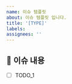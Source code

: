 ```yaml
---
name: 이슈 템플릿
about: 이슈 템플릿 입니다.
title: '[TYPE]'
labels: 
assignees: ''
---
```


## 📌 이슈 내용

- [ ] TODO_1
